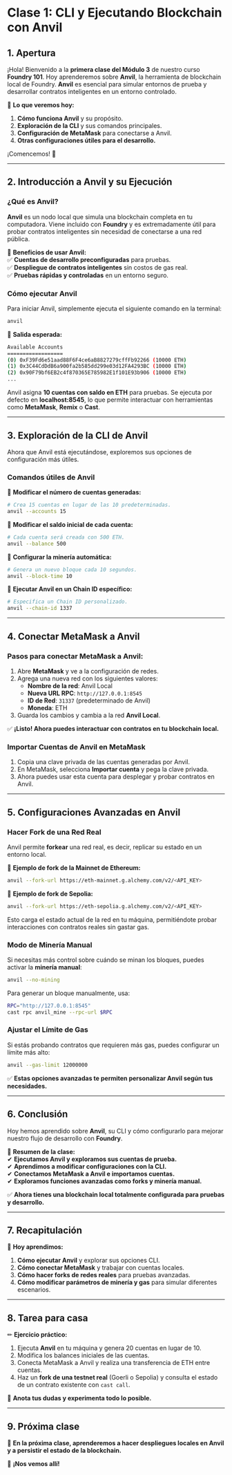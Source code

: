 # **Clase 1: CLI y Ejecutando Blockchain con Anvil**  

## **1. Apertura**  

¡Hola! Bienvenido a la **primera clase del Módulo 3** de nuestro curso **Foundry 101**. Hoy aprenderemos sobre **Anvil**, la herramienta de blockchain local de Foundry. **Anvil** es esencial para simular entornos de prueba y desarrollar contratos inteligentes en un entorno controlado.  

📌 **Lo que veremos hoy:**  
1. **Cómo funciona Anvil** y su propósito.  
2. **Exploración de la CLI** y sus comandos principales.  
3. **Configuración de MetaMask** para conectarse a Anvil.  
4. **Otras configuraciones útiles para el desarrollo.**  

¡Comencemos! 🚀  

---

## **2. Introducción a Anvil y su Ejecución**  

### **¿Qué es Anvil?**  

**Anvil** es un nodo local que simula una blockchain completa en tu computadora. Viene incluido con **Foundry** y es extremadamente útil para probar contratos inteligentes sin necesidad de conectarse a una red pública.  

📌 **Beneficios de usar Anvil:**  
✅ **Cuentas de desarrollo preconfiguradas** para pruebas.  
✅ **Despliegue de contratos inteligentes** sin costos de gas real.  
✅ **Pruebas rápidas y controladas** en un entorno seguro.  

### **Cómo ejecutar Anvil**  

Para iniciar Anvil, simplemente ejecuta el siguiente comando en la terminal:  

```bash
anvil
```

📌 **Salida esperada:**  

```bash
Available Accounts
==================
(0) 0xF39Fd6e51aad88F6F4ce6aB8827279cffFb92266 (10000 ETH)
(1) 0x3C44CdDdB6a900fa2b585dd299e03d12FA4293BC (10000 ETH)
(2) 0x90F79bf6EB2c4f870365E785982E1f101E93b906 (10000 ETH)
...
```

Anvil asigna **10 cuentas con saldo en ETH** para pruebas. Se ejecuta por defecto en **localhost:8545**, lo que permite interactuar con herramientas como **MetaMask**, **Remix** o **Cast**.  

---

## **3. Exploración de la CLI de Anvil**  

Ahora que Anvil está ejecutándose, exploremos sus opciones de configuración más útiles.  

### **Comandos útiles de Anvil**  

📌 **Modificar el número de cuentas generadas:**  

```bash
# Crea 15 cuentas en lugar de las 10 predeterminadas.
anvil --accounts 15
```

📌 **Modificar el saldo inicial de cada cuenta:**  

```bash
# Cada cuenta será creada con 500 ETH.
anvil --balance 500
```

📌 **Configurar la minería automática:**  

```bash
# Genera un nuevo bloque cada 10 segundos.
anvil --block-time 10
```

📌 **Ejecutar Anvil en un Chain ID específico:**  

```bash
# Especifica un Chain ID personalizado.
anvil --chain-id 1337
```

---

## **4. Conectar MetaMask a Anvil**  

### **Pasos para conectar MetaMask a Anvil:**  

1. Abre **MetaMask** y ve a la configuración de redes.  
2. Agrega una nueva red con los siguientes valores:  
   - **Nombre de la red**: Anvil Local  
   - **Nueva URL RPC**: `http://127.0.0.1:8545`  
   - **ID de Red**: `31337` (predeterminado de Anvil)  
   - **Moneda**: ETH  
3. Guarda los cambios y cambia a la red **Anvil Local**.  

✅ **¡Listo! Ahora puedes interactuar con contratos en tu blockchain local.**  

### **Importar Cuentas de Anvil en MetaMask**  

1. Copia una clave privada de las cuentas generadas por Anvil.  
2. En MetaMask, selecciona **Importar cuenta** y pega la clave privada.  
3. Ahora puedes usar esta cuenta para desplegar y probar contratos en Anvil.  

---

## **5. Configuraciones Avanzadas en Anvil**  

### **Hacer Fork de una Red Real**  

Anvil permite **forkear** una red real, es decir, replicar su estado en un entorno local.  

📌 **Ejemplo de fork de la Mainnet de Ethereum:**  

```bash
anvil --fork-url https://eth-mainnet.g.alchemy.com/v2/<API_KEY>
```

📌 **Ejemplo de fork de Sepolia:**  

```bash
anvil --fork-url https://eth-sepolia.g.alchemy.com/v2/<API_KEY>
```

Esto carga el estado actual de la red en tu máquina, permitiéndote probar interacciones con contratos reales sin gastar gas.  

### **Modo de Minería Manual**  

Si necesitas más control sobre cuándo se minan los bloques, puedes activar la **minería manual**:  

```bash
anvil --no-mining
```

Para generar un bloque manualmente, usa:  

```bash
RPC="http://127.0.0.1:8545"
cast rpc anvil_mine --rpc-url $RPC
```

### **Ajustar el Límite de Gas**  

Si estás probando contratos que requieren más gas, puedes configurar un límite más alto:  

```bash
anvil --gas-limit 12000000
```

✅ **Estas opciones avanzadas te permiten personalizar Anvil según tus necesidades.**  

---

## **6. Conclusión**  

Hoy hemos aprendido sobre **Anvil**, su CLI y cómo configurarlo para mejorar nuestro flujo de desarrollo con **Foundry**.  

📌 **Resumen de la clase:**  
✔ **Ejecutamos Anvil y exploramos sus cuentas de prueba.**  
✔ **Aprendimos a modificar configuraciones con la CLI.**  
✔ **Conectamos MetaMask a Anvil e importamos cuentas.**  
✔ **Exploramos funciones avanzadas como forks y minería manual.**  

✅ **Ahora tienes una blockchain local totalmente configurada para pruebas y desarrollo.**  

---

## **7. Recapitulación**  

📌 **Hoy aprendimos:**  
1. **Cómo ejecutar Anvil** y explorar sus opciones CLI.  
2. **Cómo conectar MetaMask** y trabajar con cuentas locales.  
3. **Cómo hacer forks de redes reales** para pruebas avanzadas.  
4. **Cómo modificar parámetros de minería y gas** para simular diferentes escenarios.  

---

## **8. Tarea para casa**  

✏ **Ejercicio práctico:**  

1. Ejecuta **Anvil** en tu máquina y genera 20 cuentas en lugar de 10.  
2. Modifica los balances iniciales de las cuentas.  
3. Conecta MetaMask a Anvil y realiza una transferencia de ETH entre cuentas.  
4. Haz un **fork de una testnet real** (Goerli o Sepolia) y consulta el estado de un contrato existente con `cast call`.  

📌 **Anota tus dudas y experimenta todo lo posible.**  

---

## **9. Próxima clase**  

📅 **En la próxima clase, aprenderemos a hacer despliegues locales en Anvil y a persistir el estado de la blockchain.**  

🚀 **¡Nos vemos allí!**  
